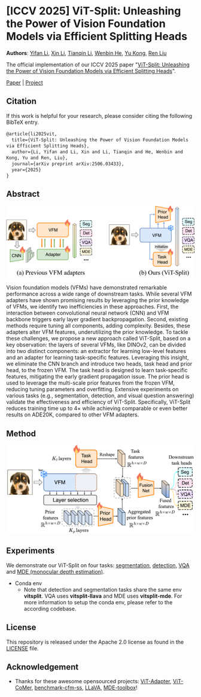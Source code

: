 # [ICCV 2025] ViT-Split: Unleashing the Power of Vision Foundation Models via Efficient Splitting Heads

**Authors**: [Yifan Li](https://jackyfl.github.io/), [Xin Li](https://scholar.google.com/citations?hl=zh-CN&user=KkPdvB8AAAAJ), [Tianqin Li](https://crazy-jack.github.io/), [Wenbin He](https://hewenbin.github.io/), [Yu Kong](https://www.egr.msu.edu/~yukong/), [Ren Liu](https://www.liu-ren.com/)

The official implementation of our ICCV 2025 paper "[ViT-Split: Unleashing the Power of Vision Foundation Models via Efficient Splitting Heads](https://arxiv.org/pdf/2506.03433)".

[Paper](https://arxiv.org/pdf/2506.03433) | [Project](https://jackyfl.github.io/vitsplit.github.io/)

## Citation

If this work is helpful for your research, please consider citing the following BibTeX entry.

```
@article{li2025vit,
  title={ViT-Split: Unleashing the Power of Vision Foundation Models via Efficient Splitting Heads},
  author={Li, Yifan and Li, Xin and Li, Tianqin and He, Wenbin and Kong, Yu and Ren, Liu},
  journal={arXiv preprint arXiv:2506.03433},
  year={2025}
}
```

## Abstract
<img width="810" alt="image" src="assets/vitsplit-motivation.png">

Vision foundation models (VFMs) have demonstrated remarkable performance across a wide range of downstream tasks. While several VFM adapters have shown promising results by leveraging the prior knowledge of VFMs, we identify two inefficiencies in these approaches. First, the interaction between convolutional neural network (CNN) and VFM backbone triggers early layer gradient backpropagation. Second, existing methods require tuning all components, adding complexity. Besides, these adapters alter VFM features, underutilizing the prior knowledge. To tackle these challenges, we propose a new approach called ViT-Split, based on a key observation: the layers of several VFMs, like DINOv2, can be divided into two distinct components: an extractor for learning low-level features and an adapter for learning task-specific features. Leveraging this insight, we eliminate the CNN branch and introduce two heads, task head and prior head, to the frozen VFM. The task head is designed to learn task-specific features, mitigating the early gradient propagation issue. The prior head is used to leverage the multi-scale prior features from the frozen VFM, reducing tuning parameters and overfitting. Extensive experiments on various tasks (e.g., segmentation, detection, and visual question answering) validate the effectiveness and efficiency of ViT-Split. Specifically, ViT-Split reduces training time up to $4\times$ while achieving comparable or even better results on ADE20K, compared to other VFM adapters.

## Method

<img width="810" alt="image" src="assets/vitsplit_framework.png">


## Experiments

We demonstrate our ViT-Split on four tasks: [segmentation](segmentation), [detection](detection), [VQA](LLaVA) and [MDE (monocular depth estimation)](Monocular-Depth-Estimation-Toolbox).

- Conda env
  - Note that detection and segmentation tasks share the same env **vitsplit**. VQA uses **vitsplit-llava** and MDE uses **vitsplit-mde**. For more information to setup the conda env, please refer to the according codebase.

## License

This repository is released under the Apache 2.0 license as found in the [LICENSE](LICENSE.md) file.

## Acknowledgement

- Thanks for these awesome opensourced projects: [ViT-Adapter](https://github.com/czczup/ViT-Adapter), [ViT-CoMer](https://github.com/Traffic-X/ViT-CoMer), [benchmark-cfm-ss](https://github.com/tue-mps/benchmark-vfm-ss), [LLaVA](https://github.com/haotian-liu/LLaVA), [MDE-toolbox](https://github.com/zhyever/Monocular-Depth-Estimation-Toolbox)!